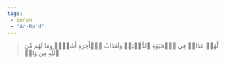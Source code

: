 ```yaml
---
tags: 
 - quran 
 - "Ar-Ra'd"
---
```


> لَّهُمۡ عَذَابٞ فِي ٱلۡحَيَوٰةِ ٱلدُّنۡيَاۖ وَلَعَذَابُ ٱلۡأٓخِرَةِ أَشَقُّۖ وَمَا لَهُم مِّنَ ٱللَّهِ مِن وَاقٖ
